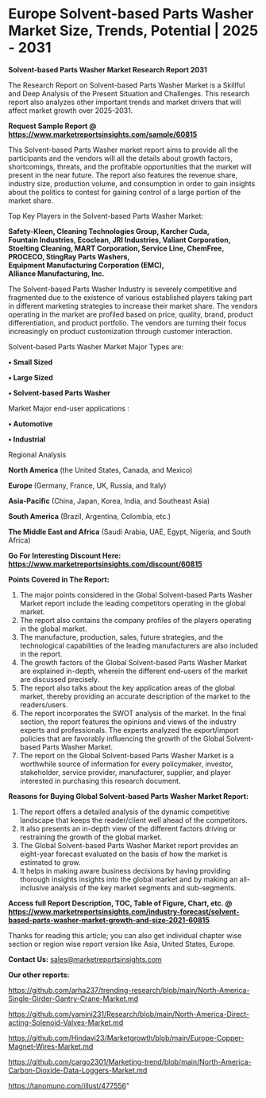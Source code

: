  # Europe Solvent-based Parts Washer Market Size, Trends, Potential | 2025 - 2031

<strong>Solvent-based Parts Washer Market Research Report 2031</strong>

The Research Report on Solvent-based Parts Washer Market is a Skillful and Deep Analysis of the Present Situation and Challenges. This research report also analyzes other important trends and market drivers that will affect market growth over 2025-2031.

<strong>Request Sample Report @ <a href=https://www.marketreportsinsights.com/sample/60815>https://www.marketreportsinsights.com/sample/60815</a></strong>

This Solvent-based Parts Washer market report aims to provide all the participants and the vendors will all the details about growth factors, shortcomings, threats, and the profitable opportunities that the market will present in the near future. The report also features the revenue share, industry size, production volume, and consumption in order to gain insights about the politics to contest for gaining control of a large portion of the market share.

Top Key Players in the Solvent-based Parts Washer Market:

<strong>Safety-Kleen, Cleaning Technologies Group, Karcher Cuda, Fountain Industries, Ecoclean, JRI Industries, Valiant Corporation, Stoelting Cleaning, MART Corporation, Service Line, ChemFree, PROCECO, StingRay Parts Washers, Equipment Manufacturing Corporation (EMC), Alliance Manufacturing, Inc.</strong>

The Solvent-based Parts Washer Industry is severely competitive and fragmented due to the existence of various established players taking part in different marketing strategies to increase their market share. The vendors operating in the market are profiled based on price, quality, brand, product differentiation, and product portfolio. The vendors are turning their focus increasingly on product customization through customer interaction.

Solvent-based Parts Washer Market Major Types are:

<strong>• Small Sized

• Large Sized

• Solvent-based Parts Washer</strong>

Market Major end-user applications :

<strong>• Automotive

• Industrial</strong>

Regional Analysis

</u><strong><b>North America</b></strong> (the United States, Canada, and Mexico)

<strong><b>Europe </b></strong>(Germany, France, UK, Russia, and Italy)

<strong><b>Asia-Pacific</b></strong> (China, Japan, Korea, India, and Southeast Asia)

<strong><b>South America</b></strong> (Brazil, Argentina, Colombia, etc.)

<strong><b>The Middle East and Africa</b></strong> (Saudi Arabia, UAE, Egypt, Nigeria, and South Africa)

<strong>Go For Interesting Discount Here: <a href=https://www.marketreportsinsights.com/discount/60815>https://www.marketreportsinsights.com/discount/60815</a></strong>

<strong>Points Covered in The Report:</strong>
<ol>
  <li>The major points considered in the Global Solvent-based Parts Washer Market report include the leading competitors operating in the global market.</li>
  <li>The report also contains the company profiles of the players operating in the global market.</li>
  <li>The manufacture, production, sales, future strategies, and the technological capabilities of the leading manufacturers are also included in the report.</li>
  <li>The growth factors of the Global Solvent-based Parts Washer Market are explained in-depth, wherein the different end-users of the market are discussed precisely.</li>
  <li>The report also talks about the key application areas of the global market, thereby providing an accurate description of the market to the readers/users.</li>
  <li>The report incorporates the SWOT analysis of the market. In the final section, the report features the opinions and views of the industry experts and professionals. The experts analyzed the export/import policies that are favorably influencing the growth of the Global Solvent-based Parts Washer Market.</li>
  <li>The report on the Global Solvent-based Parts Washer Market is a worthwhile source of information for every policymaker, investor, stakeholder, service provider, manufacturer, supplier, and player interested in purchasing this research document.</li>
</ol>
<strong>Reasons for Buying Global Solvent-based Parts Washer Market Report:</strong>

<ol>
  <li>The report offers a detailed analysis of the dynamic competitive landscape that keeps the reader/client well ahead of the competitors.</li>
  <li>It also presents an in-depth view of the different factors driving or restraining the growth of the global market.</li>
  <li>The Global Solvent-based Parts Washer Market report provides an eight-year forecast evaluated on the basis of how the market is estimated to grow.</li>
  <li>It helps in making aware business decisions by having providing thorough insights insights into the global market and by making an all-inclusive analysis of the key market segments and sub-segments.</li>
</ol>
<strong>Access full Report Description, TOC, Table of Figure, Chart, etc. @ <a href=https://www.marketreportsinsights.com/industry-forecast/solvent-based-parts-washer-market-growth-and-size-2021-60815>https://www.marketreportsinsights.com/industry-forecast/solvent-based-parts-washer-market-growth-and-size-2021-60815</a></strong>


Thanks for reading this article; you can also get individual chapter wise section or region wise report version like Asia, United States, Europe.

<strong>Contact Us:</strong>
sales@marketreportsinsights.com

<strong>Our other reports:</strong>

<a href=https://github.com/arha237/trending-research/blob/main/North-America-Single-Girder-Gantry-Crane-Market.md>https://github.com/arha237/trending-research/blob/main/North-America-Single-Girder-Gantry-Crane-Market.md</a>

<a href=https://github.com/yamini231/Research/blob/main/North-America-Direct-acting-Solenoid-Valves-Market.md>https://github.com/yamini231/Research/blob/main/North-America-Direct-acting-Solenoid-Valves-Market.md</a>

<a href=https://github.com/Hindavi23/Marketgrowth/blob/main/Europe-Copper-Magnet-Wires-Market.md>https://github.com/Hindavi23/Marketgrowth/blob/main/Europe-Copper-Magnet-Wires-Market.md</a>

<a href=https://github.com/cargo2301/Marketing-trend/blob/main/North-America-Carbon-Dioxide-Data-Loggers-Market.md>https://github.com/cargo2301/Marketing-trend/blob/main/North-America-Carbon-Dioxide-Data-Loggers-Market.md</a>

<a href=https://tanomuno.com/illust/477556>https://tanomuno.com/illust/477556</a>"
